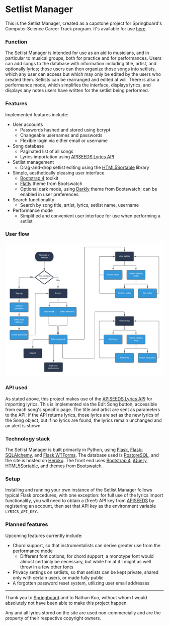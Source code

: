 # Setlist Manager

This is the Setlist Manager, created as a capstone project for Springboard's Computer Science Career Track program. It's available for use [here](https://setlist-mgr.herokuapp.com).

### Function

The Setlist Manager is intended for use as an aid to musicians, and in particular to musical groups, both for practice and for performances. Users can add songs to the database with information including title, artist, and optionally lyrics; those users can then organize those songs into setlists, which any user can access but which may only be edited by the users who created them. Setlists can be rearranged and edited at will. There is also a performance mode, which simplifies the interface, displays lyrics, and displays any notes users have written for the setlist being performed.

### Features

Implemented features include:

- User accounts
  - Passwords hashed and stored using bcrypt
  - Changeable usernames and passwords
  - Flexible login via either email or username
- Song database
  - Paginated list of all songs
  - Lyrics importation using [APISEEDS Lyrics API](https://apiseeds.com/documentation/lyrics)
- Setlist management
  - Drag-and-drop setlist editing using the [HTML5Sortable](https://github.com/lukasoppermann/html5sortable) library
- Simple, aesthetically pleasing user interface
  - [Bootstrap 4](https://getbootstrap.com) toolkit
  - [Flatly](https://bootswatch.com/flatly/) theme from Bootswatch
  - Optional dark mode, using [Darkly](https://bootswatch.com/darkly) theme from Bootswatch; can be enabled in user preferences
- Search functionality
  - Search by song title, artist, lyrics, setlist name, username
- Performance mode
  - Simplified and convenient user interface for use when performing a setlist

### User flow

![User flow diagram](/userflow.png)

### API used

As stated above, this project makes use of the [APISEEDS Lyrics API](https://apiseeds.com/documentation/lyrics) for importing lyrics. This is implemented via the Edit Song button, accessible from each song's specific page. The title and artist are sent as parameters to the API; if the API returns lyrics, those lyrics are set as the new lyrics of the Song object, but if no lyrics are found, the lyrics remain unchanged and an alert is shown.

### Technology stack

The Setlist Manager is built primarily in Python, using [Flask](https://flask.palletsprojects.com/en/1.1.x/), [Flask-SQLAlchemy](https://flask-sqlalchemy.palletsprojects.com/en/2.x/), and [Flask WTForms](https://flask-wtf.readthedocs.io/en/stable/). The database used is [PostgreSQL](https://postgresql.org), and the site is hosted on [Heroku](https://heroku.com). The front end uses [Bootstrap 4](https://getbootstrap.com), [jQuery](https://jquery.com/), [HTML5Sortable](https://github.com/lukasoppermann/html5sortable), and themes from [Bootswatch](https://bootswatch.com).

### Setup

Installing and running your own instance of the Setlist Manager follows typical Flask procedures, with one exception: for full use of the lyrics import functionality, you will need to obtain a (free!) API key from [APISEEDS](https://apiseeds.com) by registering an account, then set that API key as the environment variable `LYRICS_API_KEY`.

### Planned features

Upcoming features currently include:

- Chord support, so that instrumentalists can derive greater use from the performance mode
  - Different font options; for chord support, a monotype font would almost certainly be necessary, but while I'm at it I might as well throw in a few other fonts
- Privacy settings on setlists, so that setlists can be kept private, shared only with certain users, or made fully public
- A forgotten password reset system, utilizing user email addresses

---

Thank you to [Springboard](https://springboard.com) and to Nathan Kuo, without whom I would absolutely not have been able to make this project happen.

Any and all lyrics stored on the site are used non-commercially and are the property of their respective copyright owners.

